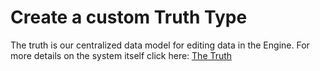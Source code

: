 # Create a custom Truth Type

The truth is our centralized data model for editing data in the Engine. For more details on the system itself click here: [The Truth]({{base_url}}/the_machinery_book/the_truth/index.html)

